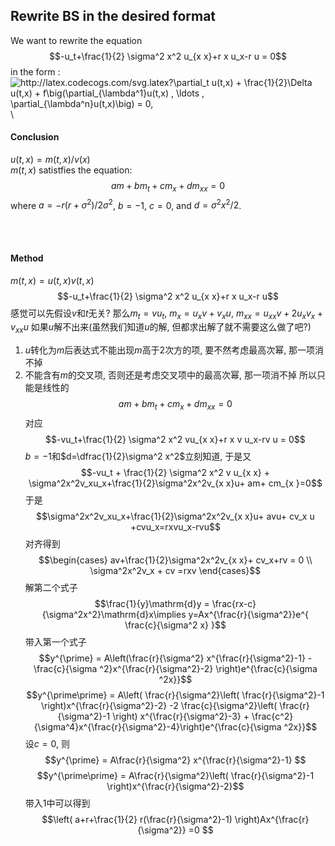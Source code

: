 ## Rewrite BS in the desired format

We want to rewrite the equation $$-u_t+\frac{1}{2} \sigma^2 x^2 u_{x x}+r x  u_x-r u = 0$$ in the form :\
<img src="http://latex.codecogs.com/svg.latex?\partial_t&space;u(t,x)&space;&plus;&space;\frac{1}{2}\Delta&space;u(t,x)&space;&plus;&space;f\big(\partial_{\lambda^1}u(t,x)&space;,&space;\ldots&space;,&space;\partial_{\lambda^n}u(t,x)\big)&space;=&space;0," title="http://latex.codecogs.com/svg.latex?\partial_t u(t,x) + \frac{1}{2}\Delta u(t,x) + f\big(\partial_{\lambda^1}u(t,x) , \ldots , \partial_{\lambda^n}u(t,x)\big) = 0," />\


#### Conclusion
$u(t,x)=m(t,x)/v(x)$\
$m(t,x)$ satistfies the equation:
$$am+bm_t+cm_x+dm_{xx} = 0$$ where $a=-r(r+\sigma^2)/2\sigma^2$, $b=-1$, $c=0$, and $d=\sigma^2x^2/2$.


<br/><br/>
#### Method
$m(t, x) = u(t,x)v(t,x)$
$$-u_t+\frac{1}{2} \sigma^2 x^2 u_{x x}+r x  u_x-r u$$
感觉可以先假设$v$和$t$无关?
那么$m_t = v u_t$,  $m_x= u_xv+v_xu$, $m_{x x}=u_{x x}v + 2u_xv_x+ v_{x x}u$
如果$u$解不出来(虽然我们知道$u$的解, 但都求出解了就不需要这么做了吧?) 
1. $u$转化为$m$后表达式不能出现$m$高于2次方的项, 要不然考虑最高次幂, 那一项消不掉
2. 不能含有$m$的交叉项, 否则还是考虑交叉项中的最高次幂, 那一项消不掉
所以只能是线性的
$$am +b m_t+ c m_x + dm_{x x} = 0$$
对应
$$-vu_t+\frac{1}{2} \sigma^2 x^2 vu_{x x}+r x v u_x-rv u = 0$$
$b=-1$和$d=\dfrac{1}{2}\sigma^2 x^2$立刻知道, 于是又
$$-vu_t + \frac{1}{2} \sigma^2 x^2 v u_{x x} + \sigma^2x^2v_xu_x+\frac{1}{2}\sigma^2x^2v_{x x}u+ am+ cm_{x }=0$$
于是
$$\sigma^2x^2v_xu_x+\frac{1}{2}\sigma^2x^2v_{x x}u+ avu+ cv_x u +cvu_x=rxvu_x-rvu$$
对齐得到
$$\begin{cases}
av+\frac{1}{2}\sigma^2x^2v_{x x}+ cv_x+rv = 0 \\
\sigma^2x^2v_x + cv =rxv
\end{cases}$$
解第二个式子
$$\frac{1}{y}\mathrm{d}y = \frac{rx-c}{\sigma^2x^2}\mathrm{d}x\implies y=Ax^{\frac{r}{\sigma^2}}e^{ \frac{c}{\sigma^2 x} }$$
带入第一个式子
$$y^{\prime} = A\left(\frac{r}{\sigma^2} x^{\frac{r}{\sigma^2}-1} -  \frac{c}{\sigma ^2}x^{\frac{r}{\sigma^2}-2} \right)e^{\frac{c}{\sigma ^2x}}$$
$$y^{\prime\prime} = A\left( \frac{r}{\sigma^2}\left( \frac{r}{\sigma^2}-1 \right)x^{\frac{r}{\sigma^2}-2} -2 \frac{c}{\sigma^2}\left( \frac{r}{\sigma^2}-1 \right) x^{\frac{r}{\sigma^2}-3} + \frac{c^2}{\sigma^4}x^{\frac{r}{\sigma^2}-4}\right)e^{\frac{c}{\sigma ^2x}}$$
设$c=0$, 则
$$y^{\prime} = A\frac{r}{\sigma^2} x^{\frac{r}{\sigma^2}-1} $$$$y^{\prime\prime} = A\frac{r}{\sigma^2}\left( \frac{r}{\sigma^2}-1 \right)x^{\frac{r}{\sigma^2}-2}$$
带入1中可以得到
$$\left( a+r+\frac{1}{2} r(\frac{r}{\sigma^2}-1) \right)Ax^{\frac{r}{\sigma^2}} =0 $$
